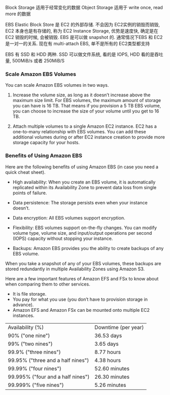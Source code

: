 Block Storage 适用于经常变化的数据
Object Storage 适用于 write once, read more 的数据

EBS Elastic Block Store 是 EC2 的外部存储. 不会因为 EC2实例的销毁而销毁, EC2 本身也是有存储的, 称为 EC2 Instance Storage, 优势是速度快, 确定是在 EC2 销毁的时候, 会被销毁. EBS 是可以做 snapshot 的. 通常情况下EBS 和 EC2 是一对一的关系. 现在有 multi-attach EBS, 单不是所有的 EC2类型都支持

EBS 有 SSD 和 HDD 两种. SSD 可以做文件系统, 看的是 IOPS, HDD 看的是吞吐量, 500MiB/s 或者 250MiB/S


### Scale Amazon EBS Volumes

You can scale Amazon EBS volumes in two ways.

1. Increase the volume size, as long as it doesn’t increase above the maximum size limit. For EBS volumes, the maximum amount of storage you can have is 16 TB. That means if you provision a 5 TB EBS volume, you can choose to increase the size of your volume until you get to 16 TB.
    
2. Attach multiple volumes to a single Amazon EC2 instance. EC2 has a one-to-many relationship with EBS volumes. You can add these additional volumes during or after EC2 instance creation to provide more storage capacity for your hosts.

### Benefits of Using Amazon EBS

Here are the following benefits of using Amazon EBS (in case you need a quick cheat sheet).

- High availability: When you create an EBS volume, it is automatically replicated within its Availability Zone to prevent data loss from single points of failure.
    
- Data persistence: The storage persists even when your instance doesn’t.
    
- Data encryption: All EBS volumes support encryption.
    
- Flexibility: EBS volumes support on-the-fly changes. You can modify volume type, volume size, and input/output operations per second (IOPS) capacity without stopping your instance.
    
- Backups: Amazon EBS provides you the ability to create backups of any EBS volume.

When you take a snapshot of any of your EBS volumes, these backups are stored redundantly in multiple Availability Zones using Amazon S3.

Here are a few important features of Amazon EFS and FSx to know about when comparing them to other services.
- It is file storage.
- You pay for what you use (you don’t have to provision storage in advance).
- Amazon EFS and Amazon FSx can be mounted onto multiple EC2 instances.


|                                   |                     |
| --------------------------------- | ------------------- |
| Availability (%)                  | Downtime (per year) |
| 90% ("one nine")                  | 36.53 days          |
| 99% ("two nines")                 | 3.65 days           |
| 99.9% ("three nines")             | 8.77 hours          |
| 99.95% ("three and a half nines") | 4.38 hours          |
| 99.99% ("four nines")             | 52.60 minutes       |
| 99.995% ("four and a half nines") | 26.30 minutes       |
| 99.999% ("five nines")            | 5.26 minutes        |